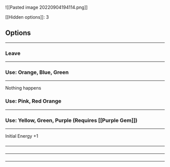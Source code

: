 ![[Pasted image 20220904194114.png]]

[[Hidden options]]: 3

## Options
---

### Leave
---

### Use: Orange, Blue, Green
---
Nothing happens

### Use: Pink, Red Orange
---

### Use: Yellow, Green, Purple (Requires [[Purple Gem]])
---
Initial Energy +1

### 
---

### 
---

### 
---

